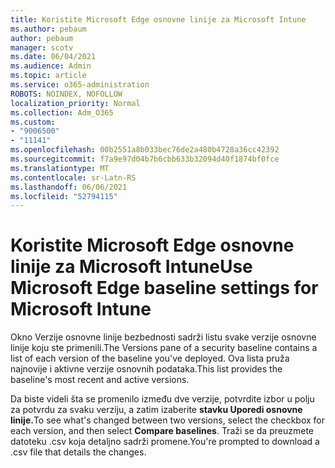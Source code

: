 ```yaml
---
title: Koristite Microsoft Edge osnovne linije za Microsoft Intune
ms.author: pebaum
author: pebaum
manager: scotv
ms.date: 06/04/2021
ms.audience: Admin
ms.topic: article
ms.service: o365-administration
ROBOTS: NOINDEX, NOFOLLOW
localization_priority: Normal
ms.collection: Adm_O365
ms.custom:
- "9006500"
- "11141"
ms.openlocfilehash: 00b2551a8b033bec76de2a480b4728a36cc42392
ms.sourcegitcommit: f7a9e97d04b7b6cbb633b32094d40f1874bf0fce
ms.translationtype: MT
ms.contentlocale: sr-Latn-RS
ms.lasthandoff: 06/06/2021
ms.locfileid: "52794115"
---
```

# <a name="use-microsoft-edge-baseline-settings-for-microsoft-intune"></a><span data-ttu-id="792fc-102">Koristite Microsoft Edge osnovne linije za Microsoft Intune</span><span class="sxs-lookup"><span data-stu-id="792fc-102">Use Microsoft Edge baseline settings for Microsoft Intune</span></span>

<span data-ttu-id="792fc-103">Okno Verzije osnovne linije bezbednosti sadrži listu svake verzije osnovne linije koju ste primenili.</span><span class="sxs-lookup"><span data-stu-id="792fc-103">The Versions pane of a security baseline contains a list of each version of the baseline you've deployed.</span></span> <span data-ttu-id="792fc-104">Ova lista pruža najnovije i aktivne verzije osnovnih podataka.</span><span class="sxs-lookup"><span data-stu-id="792fc-104">This list provides the baseline's most recent and active versions.</span></span>

<span data-ttu-id="792fc-105">Da biste videli šta se promenilo između dve verzije, potvrdite izbor u polju za potvrdu za svaku verziju, a zatim izaberite **stavku Uporedi osnovne linije.**</span><span class="sxs-lookup"><span data-stu-id="792fc-105">To see what's changed between two versions, select the checkbox for each version, and then select **Compare baselines**.</span></span> <span data-ttu-id="792fc-106">Traži se da preuzmete datoteku .csv koja detaljno sadrži promene.</span><span class="sxs-lookup"><span data-stu-id="792fc-106">You're prompted to download a .csv file that details the changes.</span></span>